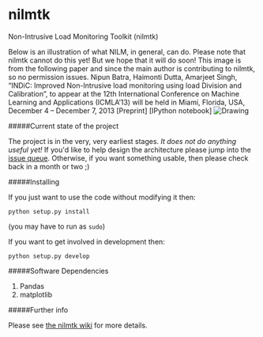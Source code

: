 nilmtk
======

Non-Intrusive Load Monitoring Toolkit (nilmtk)

Below is an illustration of what NILM, in general, can do.  Please note that nilmtk cannot do this yet!  But we hope that it will do soon!
This image is from the following paper and since the main author is contributing to nilmtk, so no permission issues.
Nipun Batra, Haimonti Dutta, Amarjeet Singh, “INDiC: Improved Non-Intrusive load monitoring using load Division and Calibration”, to appear at the 12th International Conference on Machine Learning and Applications (ICMLA’13) will be held in Miami, Florida, USA, December 4 – December 7, 2013 [Preprint] [IPython notebook]
<img src="https://dl.dropboxusercontent.com/u/75845627/misc/after_disagg.png" alt="Drawing" style="width: 40% height: 40%;"/>

#####Current state of the project

The project is in the very, very earliest stages.  *It does not do anything useful yet!*  If you'd like to help design the architecture please jump into the [issue queue](https://github.com/nilmtk/nilmtk/issues).  Otherwise, if you want something usable, then please check back in a month or two ;)


#####Installing

If you just want to use the code without modifying it then:

`python setup.py install`

(you may have to run as `sudo`)

If you want to get involved in development then:

`python setup.py develop`

#####Software Dependencies

1. Pandas
2. matplotlib

#####Further info

Please see [the nilmtk wiki](https://github.com/nilmtk/nilmtk/wiki) for more details.
